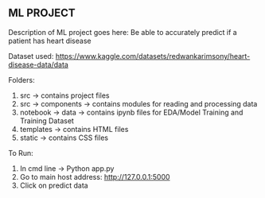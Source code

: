 ## ML PROJECT

Description of ML project goes here: Be able to accurately predict if a patient has heart disease 

Dataset used: https://www.kaggle.com/datasets/redwankarimsony/heart-disease-data/data

Folders:
1. src -> contains project files
2. src -> components -> contains modules for reading and processing data
3. notebook -> data -> contains ipynb files for EDA/Model Training and Training Dataset 
4. templates -> contains HTML files 
5. static -> contains CSS files 

To Run: 
1. In cmd line -> Python app.py
2. Go to main host address: http://127.0.0.1:5000
3. Click on predict data
